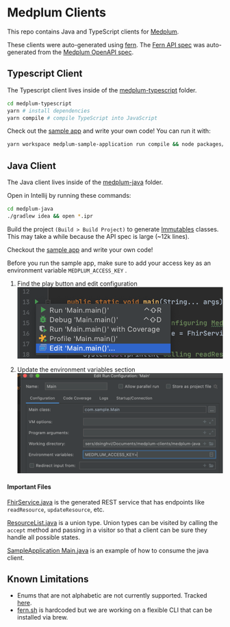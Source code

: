 # Medplum Clients

This repo contains Java and TypeScript clients for [Medplum](https://www.medplum.com/).

These clients were auto-generated using [fern](https://github.com/fern-api/fern). The [Fern API spec](./api/fhir.yml) was auto-generated from the [Medplum OpenAPI spec](https://api.medplum.com/openapi.json).

## Typescript Client

The Typescript client lives inside of the [medplum-typescript](./medplum-typescript) folder.

```bash
cd medplum-typescript
yarn # install dependencies
yarn compile # compile TypeScript into JavaScript
```

Check out the [sample app](./medplum-typescript/packages/medplum-sample-application/src/index.ts) and write your own code! You can run it with:

```bash
yarn workspace medplum-sample-application run compile && node packages/medplum-sample-application/lib/index.js
```

## Java Client

The Java client lives inside of the [medplum-java](./medplum-java) folder.

Open in Intellij by running these commands:
```bash
cd medplum-java
./gradlew idea && open *.ipr
```

Build the project `(Build > Build Project)` to generate [Immutables](https://immutables.github.io/) classes. This may take a while because the API spec is large (~12k lines).

Checkout the [sample app](./medplum-java/medplum-sample-application/src/main/java/com/sample/Main.java) and write your own code! 

Before you run the sample app, make sure to add your access key as an environment variable ```MEDPLUM_ACCESS_KEY``` .

1. Find the play button and edit configuration
![img](./img/editConfiguration.png)

2. Update the environment variables section 
![img](./img/configuration.png)

#### Important Files

[FhirService.java](./medplum-java-client/src/generated/java/com/medplum/services/fhir/FhirService.java) is the generated REST service that has endpoints like `readResource`, `updateResource`, etc.

[ResourceList.java](./medplum-java-client/src/generated/java/com/medplum/types/fhir/ResourceList.java) is a union type. Union types can be visited by calling the `accept` method and passing in a visitor so that a client can be sure they handle all possible states.

[SampleApplication Main.java](./medplum-sample-application//src/main/java/com/sample/Main.java) is an example of how to consume the java client.

## Known Limitations

- Enums that are not alphabetic are not currently supported. Tracked [here](https://github.com/fern-api/fern/issues/62).
- [fern.sh](/fern.sh) is hardcoded but we are working on a flexible CLI that can be installed via brew.

